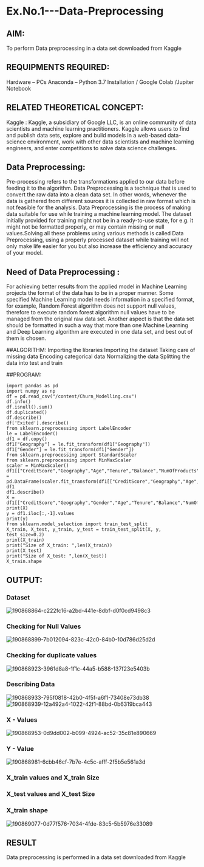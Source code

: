 # Ex.No.1---Data-Preprocessing
## AIM:

To perform Data preprocessing in a data set downloaded from Kaggle

## REQUIPMENTS REQUIRED:
Hardware – PCs
Anaconda – Python 3.7 Installation / Google Colab /Jupiter Notebook

## RELATED THEORETICAL CONCEPT:

Kaggle :
Kaggle, a subsidiary of Google LLC, is an online community of data scientists and machine learning practitioners. Kaggle allows users to find and publish data sets, explore and build models in a web-based data-science environment, work with other data scientists and machine learning engineers, and enter competitions to solve data science challenges.

## Data Preprocessing:

Pre-processing refers to the transformations applied to our data before feeding it to the algorithm. Data Preprocessing is a technique that is used to convert the raw data into a clean data set. In other words, whenever the data is gathered from different sources it is collected in raw format which is not feasible for the analysis.
Data Preprocessing is the process of making data suitable for use while training a machine learning model. The dataset initially provided for training might not be in a ready-to-use state, for e.g. it might not be formatted properly, or may contain missing or null values.Solving all these problems using various methods is called Data Preprocessing, using a properly processed dataset while training will not only make life easier for you but also increase the efficiency and accuracy of your model.

## Need of Data Preprocessing :

For achieving better results from the applied model in Machine Learning projects the format of the data has to be in a proper manner. Some specified Machine Learning model needs information in a specified format, for example, Random Forest algorithm does not support null values, therefore to execute random forest algorithm null values have to be managed from the original raw data set.
Another aspect is that the data set should be formatted in such a way that more than one Machine Learning and Deep Learning algorithm are executed in one data set, and best out of them is chosen.


##ALGORITHM:
Importing the libraries
Importing the dataset
Taking care of missing data
Encoding categorical data
Normalizing the data
Splitting the data into test and train

##PROGRAM:
```
import pandas as pd
import numpy as np
df = pd.read_csv("/content/Churn_Modelling.csv")
df.info()
df.isnull().sum()
df.duplicated()
df.describe()
df['Exited'].describe()
from sklearn.preprocessing import LabelEncoder
le = LabelEncoder()
df1 = df.copy()
df1["Geography"] = le.fit_transform(df1["Geography"])
df1["Gender"] = le.fit_transform(df1["Gender"])
from sklearn.preprocessing import StandardScaler
from sklearn.preprocessing import MinMaxScaler
scaler = MinMaxScaler()
df1[["CreditScore","Geography","Age","Tenure","Balance","NumOfProducts","EstimatedSalary"]] = pd.DataFrame(scaler.fit_transform(df1[["CreditScore","Geography","Age","Tenure","Balance","NumOfProducts","EstimatedSalary"]]))
df1
df1.describe()
X = df1[["CreditScore","Geography","Gender","Age","Tenure","Balance","NumOfProducts","HasCrCard","IsActiveMember","EstimatedSalary"]].values
print(X)
y = df1.iloc[:,-1].values
print(y)
from sklearn.model_selection import train_test_split
X_train, X_test, y_train, y_test = train_test_split(X, y, test_size=0.2)
print(X_train)
print("Size of X_train: ",len(X_train))
print(X_test)
print("Size of X_test: ",len(X_test))
X_train.shape
```

## OUTPUT:
### Dataset
![190868864-c222fc16-a2bd-441e-8dbf-d0f0cd9498c3](https://user-images.githubusercontent.com/94165064/190869996-787c5a4e-5e5a-41c3-b9c5-0b76405234ab.png)

### Checking for Null Values
![190868899-7b012094-823c-42c0-84b0-10d786d25d2d](https://user-images.githubusercontent.com/94165064/190870006-5b12c82c-6079-4a75-af1e-38333db3e13e.png)

### Checking for duplicate values
![190868923-3961d8a8-1f1c-44a5-b588-137f23e5403b](https://user-images.githubusercontent.com/94165064/190870009-febb6fff-a5ef-41af-a3db-212c0e66ed72.png)

### Describing Data
![190868933-795f0818-42b0-4f5f-a6f1-73408e73db38](https://user-images.githubusercontent.com/94165064/190870014-203bf617-4f81-4692-88da-600f9b80bbe8.png)
![190868939-12a492a4-1022-42f1-88bd-0b6319bca443](https://user-images.githubusercontent.com/94165064/190870018-a7af5ec4-62ae-481d-b558-aa6f5d58fb42.png)

### X - Values
![190868953-0d9dd002-b099-4924-ac52-35c81e890669](https://user-images.githubusercontent.com/94165064/190870021-3fc22ec7-6042-4622-9d2e-dce01a155810.png)

### Y - Value
![190868981-6cbb46cf-7b7e-4c5c-afff-2f5b5e561a3d](https://user-images.githubusercontent.com/94165064/190869973-caa550fd-77c0-40c6-88fc-c75869092077.png)
### X_train values and X_train Size
### X_test values and X_test Size
### X_train shape
![190869077-0d77f576-7034-4fde-83c5-5b5976e33089](https://user-images.githubusercontent.com/94165064/190869983-9a793ceb-f01b-4c0d-927c-4922a386c128.png)

## RESULT
Data preprocessing is performed in a data set downloaded from Kaggle
